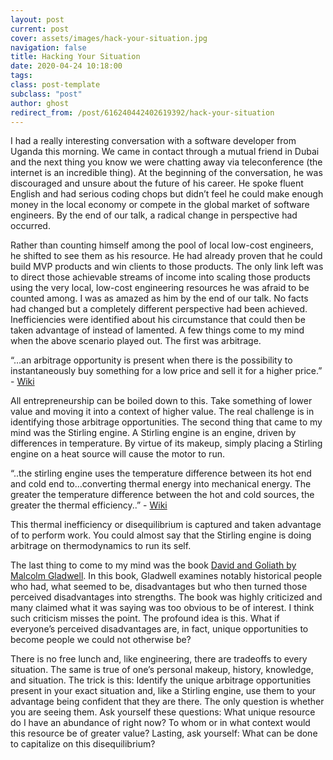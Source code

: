 ```yaml
---
layout: post
current: post
cover: assets/images/hack-your-situation.jpg
navigation: false
title: Hacking Your Situation
date: 2020-04-24 10:18:00
tags:
class: post-template
subclass: "post"
author: ghost
redirect_from: /post/616240442402619392/hack-your-situation
---
```


I had a really interesting conversation with a software developer from Uganda this morning. We came in contact through a mutual friend in Dubai and the next thing you know we were chatting away via teleconference (the internet is an incredible thing). At the beginning of the conversation, he was discouraged and unsure about the future of his career. He spoke fluent English and had serious coding chops but didn’t feel he could make enough money in the local economy or compete in the global market of software engineers. By the end of our talk, a radical change in perspective had occurred.

Rather than counting himself among the pool of local low-cost engineers, he shifted to see them as his resource. He had already proven that he could build MVP products and win clients to those products. The only link left was to direct those achievable streams of income into scaling those products using the very local, low-cost engineering resources he was afraid to be counted among. I was as amazed as him by the end of our talk. No facts had changed but a completely different perspective had been achieved. Inefficiencies were identified about his circumstance that could then be taken advantage of instead of lamented. A few things come to my mind when the above scenario played out. The first was arbitrage.

“…an arbitrage opportunity is present when there is the possibility to instantaneously buy something for a low price and sell it for a higher price.” - [Wiki](https://href.li/?https://en.wikipedia.org/wiki/Arbitrage)

All entrepreneurship can be boiled down to this. Take something of lower value and moving it into a context of higher value. The real challenge is in identifying those arbitrage opportunities. The second thing that came to my mind was the Stirling engine. A Stirling engine is an engine, driven by differences in temperature. By virtue of its makeup, simply placing a Stirling engine on a heat source will cause the motor to run.

“..the stirling engine uses the temperature difference between its hot end and cold end to…converting thermal energy into mechanical energy. The greater the temperature difference between the hot and cold sources, the greater the thermal efficiency..” - [Wiki](https://href.li/?https://en.wikipedia.org/wiki/Stirling_engine)

This thermal inefficiency or disequilibrium is captured and taken advantage of to perform work. You could almost say that the Stirling engine is doing arbitrage on thermodynamics to run its self.

The last thing to come to my mind was the book [David and Goliath by Malcolm Gladwell](https://t.umblr.com/redirect?z=https%3A%2F%2Fwww.amazon.com%2FDavid-Goliath-Underdogs-Misfits-Battling%2Fdp%2F0316204374&t=NGVmYmQwMGM5MGZiNGQ4ZTVhYWE3MTAxYmZjNjg4YjVmMTM5ZWIxZCw0V3JpQW9MMg%3D%3D&b=t%3Amc9oE5TJkAXO_RNMdoK8vQ&p=https%3A%2F%2Fsingularityhacker.com%2Fpost%2F616240442402619392%2Fhack-your-situation&m=1&ts=1642041644). In this book, Gladwell examines notably historical people who had, what seemed to be, disadvantages but who then turned those perceived disadvantages into strengths. The book was highly criticized and many claimed what it was saying was too obvious to be of interest. I think such criticism misses the point. The profound idea is this. What if everyone’s perceived disadvantages are, in fact, unique opportunities to become people we could not otherwise be?

There is no free lunch and, like engineering, there are tradeoffs to every situation. The same is true of one’s personal makeup, history, knowledge, and situation. The trick is this: Identify the unique arbitrage opportunities present in your exact situation and, like a Stirling engine, use them to your advantage being confident that they are there. The only question is whether you are seeing them. Ask yourself these questions: What unique resource do I have an abundance of right now? To whom or in what context would this resource be of greater value? Lasting, ask yourself: What can be done to capitalize on this disequilibrium?
